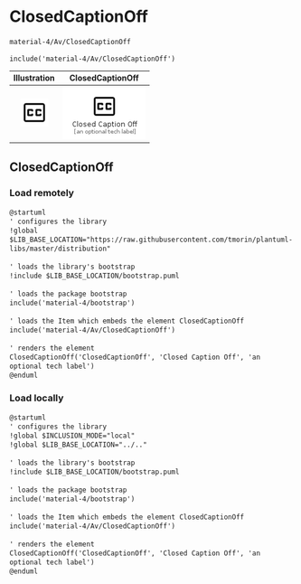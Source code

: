 # ClosedCaptionOff


```text
material-4/Av/ClosedCaptionOff
```

```text
include('material-4/Av/ClosedCaptionOff')
```



| Illustration | ClosedCaptionOff |
| :---: | :---: |
| ![illustration for Illustration](../../material-4/Av/ClosedCaptionOff.png) | ![illustration for ClosedCaptionOff](../../material-4/Av/ClosedCaptionOff.Local.png) |




## ClosedCaptionOff

### Load remotely
```plantuml
@startuml
' configures the library
!global $LIB_BASE_LOCATION="https://raw.githubusercontent.com/tmorin/plantuml-libs/master/distribution"

' loads the library's bootstrap
!include $LIB_BASE_LOCATION/bootstrap.puml

' loads the package bootstrap
include('material-4/bootstrap')

' loads the Item which embeds the element ClosedCaptionOff
include('material-4/Av/ClosedCaptionOff')

' renders the element
ClosedCaptionOff('ClosedCaptionOff', 'Closed Caption Off', 'an optional tech label')
@enduml
```

### Load locally
```plantuml
@startuml
' configures the library
!global $INCLUSION_MODE="local"
!global $LIB_BASE_LOCATION="../.."

' loads the library's bootstrap
!include $LIB_BASE_LOCATION/bootstrap.puml

' loads the package bootstrap
include('material-4/bootstrap')

' loads the Item which embeds the element ClosedCaptionOff
include('material-4/Av/ClosedCaptionOff')

' renders the element
ClosedCaptionOff('ClosedCaptionOff', 'Closed Caption Off', 'an optional tech label')
@enduml
```

